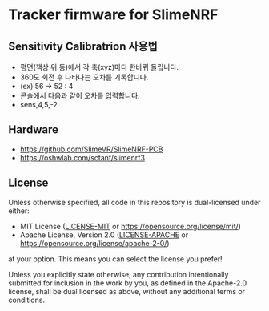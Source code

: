 # Tracker firmware for SlimeNRF

## Sensitivity Calibratrion 사용법
- 평면(책상 위 등)에서 각 축(xyz)마다 한바퀴 돌립니다.
- 360도 회전 후 나타나는 오차를 기록합니다.
- (ex) 56 -> 52 : 4
- 콘솔에서 다음과 같이 오차를 입력합니다.
- sens,4,5,-2

## Hardware
- https://github.com/SlimeVR/SlimeNRF-PCB
- https://oshwlab.com/sctanf/slimenrf3


## License
Unless otherwise specified, all code in this repository is dual-licensed under either:

- MIT License ([LICENSE-MIT](LICENSE-MIT) or https://opensource.org/license/mit/)
- Apache License, Version 2.0 ([LICENSE-APACHE](LICENSE-APACHE) or https://opensource.org/license/apache-2-0/)

at your option. This means you can select the license you prefer!

Unless you explicitly state otherwise, any contribution intentionally submitted for
inclusion in the work by you, as defined in the Apache-2.0 license, shall be dual
licensed as above, without any additional terms or conditions.
